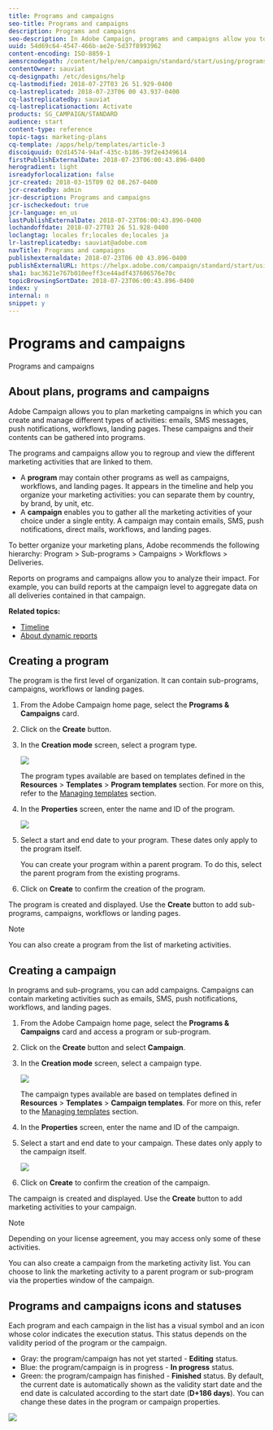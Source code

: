 ```yaml
---
title: Programs and campaigns
seo-title: Programs and campaigns
description: Programs and campaigns
seo-description: In Adobe Campaign, programs and campaigns allow you to group and orchestrate the different marketing activities that are linked to them. Reports on programs and campaigns allow you to analyze their impact.
uuid: 54d69c64-4547-466b-ae2e-5d37f8993962
content-encoding: ISO-8859-1
aemsrcnodepath: /content/help/en/campaign/standard/start/using/programs-and-campaigns
contentOwner: sauviat
cq-designpath: /etc/designs/help
cq-lastmodified: 2018-07-27T03 26 51.929-0400
cq-lastreplicated: 2018-07-23T06 00 43.937-0400
cq-lastreplicatedby: sauviat
cq-lastreplicationaction: Activate
products: SG_CAMPAIGN/STANDARD
audience: start
content-type: reference
topic-tags: marketing-plans
cq-template: /apps/help/templates/article-3
discoiquuid: 02d14574-94af-435c-b186-39f2e4349614
firstPublishExternalDate: 2018-07-23T06:00:43.896-0400
herogradient: light
isreadyforlocalization: false
jcr-created: 2018-03-15T09 02 08.267-0400
jcr-createdby: admin
jcr-description: Programs and campaigns
jcr-ischeckedout: true
jcr-language: en_us
lastPublishExternalDate: 2018-07-23T06:00:43.896-0400
lochandoffdate: 2018-07-27T03 26 51.928-0400
loclangtag: locales fr;locales de;locales ja
lr-lastreplicatedby: sauviat@adobe.com
navTitle: Programs and campaigns
publishexternaldate: 2018-07-23T06 00 43.896-0400
publishExternalURL: https://helpx.adobe.com/campaign/standard/start/using/programs-and-campaigns.html
sha1: bac3621e767b010eeff3ce44adf437606576e70c
topicBrowsingSortDate: 2018-07-23T06:00:43.896-0400
index: y
internal: n
snippet: y
---
```


# Programs and campaigns

Programs and campaigns

## About plans, programs and campaigns

Adobe Campaign allows you to plan marketing campaigns in which you can create and manage different types of activities: emails, SMS messages, push notifications, workflows, landing pages. These campaigns and their contents can be gathered into programs.

The programs and campaigns allow you to regroup and view the different marketing activities that are linked to them.

* A **program** may contain other programs as well as campaigns, workflows, and landing pages. It appears in the timeline and help you organize your marketing activities: you can separate them by country, by brand, by unit, etc.
* A **campaign** enables you to gather all the marketing activities of your choice under a single entity. A campaign may contain emails, SMS, push notifications, direct mails, workflows, and landing pages.

To better organize your marketing plans, Adobe recommends the following hierarchy: Program > Sub-programs > Campaigns > Workflows > Deliveries.

Reports on programs and campaigns allow you to analyze their impact. For example, you can build reports at the campaign level to aggregate data on all deliveries contained in that campaign.

**Related topics:**

* [Timeline](../../start/using/timeline.md)
* [About dynamic reports](../../reporting/using/about-dynamic-reports.md)

## Creating a program

The program is the first level of organization. It can contain sub-programs, campaigns, workflows or landing pages.

1. From the Adobe Campaign home page, select the **Programs & Campaigns** card.
1. Click on the **Create** button. 
1. In the **Creation mode** screen, select a program type.

   ![](assets/programs_and_campaigns_2.png)

   The program types available are based on templates defined in the **Resources** > **Templates** > **Program templates** section. For more on this, refer to the [Managing templates](../../start/using/about-templates.md) section.

1. In the **Properties** screen, enter the name and ID of the program.

   ![](assets/programs_and_campaigns_3.png)

1. Select a start and end date to your program. These dates only apply to the program itself.

   You can create your program within a parent program. To do this, select the parent program from the existing programs.

1. Click on **Create** to confirm the creation of the program.

The program is created and displayed. Use the **Create** button to add sub-programs, campaigns, workflows or landing pages.

>[!NOTE]
>
>You can also create a program from the list of marketing activities.

## Creating a campaign

In programs and sub-programs, you can add campaigns. Campaigns can contain marketing activities such as emails, SMS, push notifications, workflows, and landing pages.

1. From the Adobe Campaign home page, select the **Programs & Campaigns** card and access a program or sub-program. 
1. Click on the **Create** button and select **Campaign**.
1. In the **Creation mode** screen, select a campaign type.

   ![](assets/programs_and_campaigns_7.png)

   The campaign types available are based on templates defined in **Resources** > **Templates** > **Campaign templates**. For more on this, refer to the [Managing templates](../../start/using/about-templates.md) section.

1. In the **Properties** screen, enter the name and ID of the campaign.
1. Select a start and end date to your campaign. These dates only apply to the campaign itself.

   ![](assets/programs_and_campaigns_8.png)

1. Click on **Create** to confirm the creation of the campaign.

The campaign is created and displayed. Use the **Create** button to add marketing activities to your campaign.

>[!NOTE]
>
>Depending on your license agreement, you may access only some of these activities.

You can also create a campaign from the marketing activity list. You can choose to link the marketing activity to a parent program or sub-program via the properties window of the campaign.

## Programs and campaigns icons and statuses

Each program and each campaign in the list has a visual symbol and an icon whose color indicates the execution status. This status depends on the validity period of the program or the campaign.

* Gray: the program/campaign has not yet started - **Editing** status.
* Blue: the program/campaign is in progress - **In progress** status.
* Green: the program/campaign has finished - **Finished** status. By default, the current date is automatically shown as the validity start date and the end date is calculated according to the start date (**D+186 days**). You can change these dates in the program or campaign properties.

![](assets/programs_and_campaigns.png)

